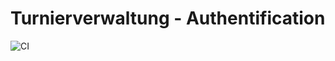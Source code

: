 # Turnierverwaltung - Authentification

![CI](https://github.com/H3nSte1n/turnierverwaltung-api_auth/workflows/CI/badge.svg)
